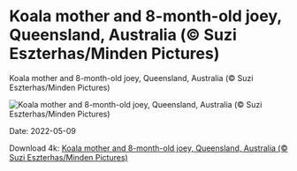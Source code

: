 # Koala mother and 8-month-old joey, Queensland, Australia (© Suzi Eszterhas/Minden Pictures)

Koala mother and 8-month-old joey, Queensland, Australia (© Suzi Eszterhas/Minden Pictures)

![Koala mother and 8-month-old joey, Queensland, Australia (© Suzi Eszterhas/Minden Pictures)](https://bing.com/th?id=OHR.MomJoey_EN-US7006938352_UHD.jpg&w=1024&h=576)

Date: 2022-05-09

Download 4k: [Koala mother and 8-month-old joey, Queensland, Australia (© Suzi Eszterhas/Minden Pictures)](https://bing.com/th?id=OHR.MomJoey_EN-US7006938352_UHD.jpg)

